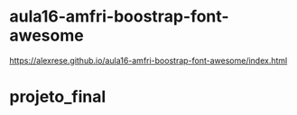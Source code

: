 # aula16-amfri-boostrap-font-awesome
https://alexrese.github.io/aula16-amfri-boostrap-font-awesome/index.html
# projeto_final
